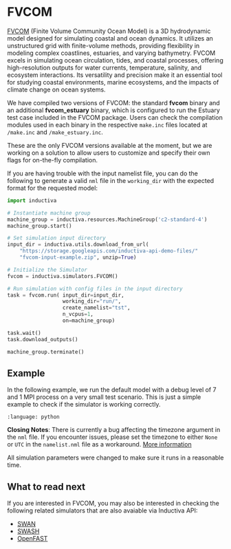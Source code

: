 # FVCOM

[FVCOM](https://www.fvcom.org/) (Finite Volume Community Ocean Model)
is a 3D hydrodynamic model designed for simulating coastal and ocean dynamics.
It utilizes an unstructured grid with finite-volume methods, providing flexibility
in modeling complex coastlines, estuaries, and varying bathymetry. FVCOM excels
in simulating ocean circulation, tides, and coastal processes, offering
high-resolution outputs for water currents, temperature, salinity, and ecosystem
interactions. Its versatility and precision make it an essential tool for
studying coastal environments, marine ecosystems, and the impacts of climate
change on ocean systems.

We have compiled two versions of FVCOM: the standard **fvcom** binary and an
additional **fvcom_estuary** binary, which is configured to run the Estuary test
case included in the FVCOM package. Users can check the compilation modules used
in each binary in the respective `make.inc` files located at `/make.inc` and
`/make_estuary.inc`.

These are the only FVCOM versions available at the moment, but we are working on
a solution to allow users to customize and specify their own flags for on-the-fly
compilation.

If you are having trouble with the input namelist file, you can do the following to
generate a valid `nml` file in the `working_dir` with the expected format for
the requested model:

```python
import inductiva

# Instantiate machine group
machine_group = inductiva.resources.MachineGroup('c2-standard-4')
machine_group.start()

# Set simulation input directory
input_dir = inductiva.utils.download_from_url(
    "https://storage.googleapis.com/inductiva-api-demo-files/"
    "fvcom-input-example.zip", unzip=True)

# Initialize the Simulator
fvcom = inductiva.simulators.FVCOM()

# Run simulation with config files in the input directory
task = fvcom.run( input_dir=input_dir,
                  working_dir="run/",
                  create_namelist="tst",
                  n_vcpus=1,
                  on=machine_group)

task.wait()
task.download_outputs()

machine_group.terminate()
```

## Example

In the following example, we run the default model with a debug level of 7 and 1
MPI process on a very small test scenario. This is just a simple example to check
if the simulator is working correctly.

```{literalinclude} ../../examples/fvcom/fvcom.py
:language: python
```

**Closing Notes**: There is currently a bug affecting the timezone argument in
the `nml` file. If you encounter issues, please set the timezone to either `None`
or `UTC` in the `namelist.nml` file as a workaround.
[More information](https://github.com/FVCOM-GitHub/FVCOM/issues/27)

All simulation parameters were changed to make sure it runs in a reasonable time.

## What to read next

If you are interested in FVCOM, you may also be interested in checking
the following related simulators that are also avaiable via Inductiva API:

* [SWAN](SWAN.md)
* [SWASH](SWASH.md)
* [OpenFAST](OpenFAST.md)
